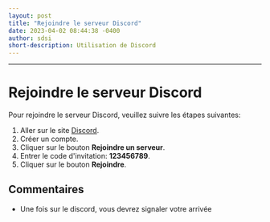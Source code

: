```yaml
---
layout: post
title: "Rejoindre le serveur Discord"
date: 2023-04-02 08:44:38 -0400
author: sdsi
short-description: Utilisation de Discord
---
```


-----

# Rejoindre le serveur Discord

Pour rejoindre le serveur Discord, veuillez suivre les étapes suivantes:
1. Aller sur le site [Discord](https://discord.com/).
2. Créer un compte.
3. Cliquer sur le bouton **Rejoindre un serveur**.
4. Entrer le code d'invitation: **123456789**.
5. Cliquer sur le bouton **Rejoindre**.

## Commentaires

- Une fois sur le discord, vous devrez signaler votre arrivée